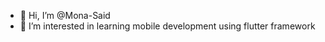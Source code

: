- 👋 Hi, I’m @Mona-Said
- 👀 I’m interested in learning mobile development using flutter framework 

<!---
Mona-Said/Mona-Said is a ✨ special ✨ repository because its `README.md` (this file) appears on your GitHub profile.
You can click the Preview link to take a look at your changes.
--->
